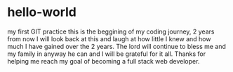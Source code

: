 # hello-world
my first GIT practice
this is the beggining of my coding journey, 2 years from now I will look back at this and laugh at how little I knew and how much I have gained over the 2 years. The lord will continue to bless me and my family in anyway he can and I will be grateful for it all. Thanks for helping me reach my goal of becoming a full stack web developer.
